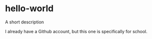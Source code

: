# hello-world
A short description

I already have a Github account, but this one is specifically for school.
